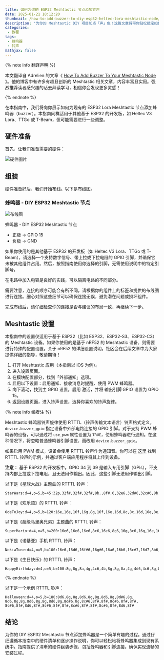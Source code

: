 ```yaml
---
title: 如何为你的 ESP32 Meshtastic 节点添加铃声
date: 2025-01-21 10:12:20
thumbnail: /how-to-add-buzzer-to-diy-esp32-heltec-lora-meshtastic-node/kevin-albrich-6HTTlcLwnBc-unsplash-cropped.webp
description: "为你的 Meshtastic DIY 项目加点「声」色！这篇文章将带你轻松搞定如何为 ESP32 Lora Meshtastic 节点添加蜂鸣器。不仅硬件布线手把手教你，软件设置也一步步详解。"
categories:
 - 教程
tags:
 - 蜂鸣器
 - 铃声
mathjax: false
---
```


{% note info 翻译声明 %}

本文翻译自 Adrelien 的文章《 [How To Add Buzzer To Your Meshtastic Node](https://adrelien.com/blog/how-to-add-buzzer-to-diy-esp32-heltec-lora-meshtastic-node/) 》。他的博客中有许多有趣且创新的 Meshtastic 相关文章，内容丰富且实用。强烈推荐读者感兴趣的话去拜读学习，相信你会发现更多灵感！

{% endnote %}  

在本指南中，我们将向你展示如何为现有的 ESP32 Lora Meshtastic 节点添加蜂鸣器（buzzer）。本指南同样适用于其他基于 ESP32 的开发板，如 Heltec V3 Lora、TTGo 或 T-Beam，但可能需要进行一些调整。

## 硬件准备

首先，让我们准备需要的硬件：

![硬件图片](https://adrelien.com/blog/content/images/2024/03/How-To-Add-Buzzer-To-DIY-ESP32---Heltec-Lora--Meshtastic-Node-1.png)

## 组装

硬件准备好后，我们开始布线。以下是布线图。

### 蜂鸣器 - DIY ESP32 Meshtastic 节点

![布线图](https://adrelien.com/blog/content/images/2024/03/How-To-Add-Buzzer-To-DIY-ESP32---Heltec-Lora--Meshtastic-Node.png)  

蜂鸣器 - DIY ESP32 Meshtastic 节点  

- 正极 -> GPIO 15  
- 负极 -> GND  

如果你使用的是其他基于 ESP32 的开发板（如 Heltec V3 Lora、TTGo 或 T-Beam），请选择一个支持数字信号、带上拉或下拉电阻的 GPIO 引脚，并确保它未被其他组件占用。然后，按照指南使用你选择的引脚，无需使用说明中的特定引脚号。

在电路中加入电容是良好的实践，可以隔离电路的不同部分。

需要注意，连接的顺序可能会有所不同。请根据你的组件上的标签和提供的布线图进行连接。细心对照这些细节可以确保连接无误，避免潜在问题或损坏组件。

完成布线后，请仔细检查你的连接是否与建议的布局一致，再继续下一步。

## Meshtastic 设置

本指南中的设置仅适用于基于 ESP32（比如 ESP32、ESP32-S3、ESP32-C3）的 Meshtastic 设备。如果你使用的是基于 nRF52 的 Meshtastic 设备，则需要进行特殊的配置设置。关于 nRF52 的详细设置说明，社区会在后续文章中为大家提供详细的指导，敬请期待！

1. 打开 Meshtastic 应用（本指南以 iOS 为例）。  
2. 进入设置页面。  
3. 在模块配置部分，找到「外部通知」选项。  
4. 启用以下设置：启用通知、接收消息时提醒、使用 PWM 蜂鸣器。  
5. 向下滚动，找到主 GPIO 设置，启用 激活，并将 输出引脚 GPIO 设置为 GPIO 15。  
6. 返回设置页面，进入铃声设置，选择你喜欢的铃声旋律。

{% note info 编者注 %}

Meshtastic 蜂鸣器铃声旋律使用 RTTTL（铃声传输文本语言）铃声格式定义。`device.buzzer_gpio` 指定设备中外部电路连接的 GPIO 引脚。对于支持 PWM 蜂鸣器的设备，可以通过将 `use_pwm` 属性设置为 `TRUE`，使用蜂鸣器进行通知。在这种情况下，将忽略普通蜂鸣器引脚设置，而改用 `device.buzzer_gpio`。

如果启用 PWM 模式，设备会使用 RTTTL 铃声作为通知音。你可以在 [这里](https://www.laub-home.de/wiki/RTTTL_Songs) 找到 RTTTL 铃声的示例，并通过客户端应用程序将其上传到设备。

**注意：** 基于 ESP32 的开发板中，GPIO 34 到 39 是输入专用引脚（GPIs），不支持内部上拉或下拉电阻，且无法用作输出。因此，这些引脚无法用作输出引脚。

以下是《星球大战》主题曲的 RTTTL 铃声：

```text
StarWars:d=4,o=5,b=45:32p,32f#,32f#,32f#,8b.,8f#.6,32e6,32d#6,32c#6,8b.6,16f#.6,32e6,32d#6,32c#6,8b.6,16f#.6,32e6,32d#6,32e6,8c#.6,32f#,32f#,32f#,8b.,8f#.6,32e6,32d#6,32c#6,8b.6,16f#.6,32e6,32d#6,32c#6,8b.6,16f#.6,32e6,32d#6,32e6,8c#6
```

以下是《欢乐颂》的 RTTTL 铃声：

```text
OdeToJoy:d=4,o=5,b=120:16e,16e,16f,16g,8g,16f,16e,16d,8c,8c,16d,16e,8e,16d,16d,16e,16f,8f,16e,16d,16c,8c,8d,8g,8e,16e,16f,16g,8g,16f,16e,16d,8c,8c
```

以下是《超级马里奥兄弟》主题曲的 RTTTL 铃声：

```text
SuperMario:d=4,o=5,b=200:16e6,16e6,16e6,8c6,16e6,8g6,16g,8c6,16g,16e,16a,16b,8a#,16a,16g,16e6,16g6,8a6,16f6,16g6,16e6,8c6,16d6,8b,16c6
```


以下是《诺基亚》手机 RTTTL 铃声：

```text
NokiaTune:d=4,o=5,b=100:16e6,16d6,16f#6,16g#6,16a6,16b6,16c#7,16d7,8b6,8a6,16g#6,16f#6,8e6,8d6,16e6,16b5,16a5,16d6,16e6
```


以下是《生日快乐》的 RTTTL 铃声：

```text
HappyBirthday:d=4,o=5,b=100:8g,8g,8a,4g,4c6,4b,8g,8g,8a,4g,4d6,4c6,8g,8g,8g6,4e6,4c6,4b,4a,8f6,8f6,8e6,4c6,4d6,4c6
```

{% endnote %}  

以下是一个示例 RTTTL 铃声：

```
Halloween:d=4,o=5,b=180:8d6,8g,8g,8d6,8g,8g,8d6,8g,8d#6,8g,
8d6,8g,8g,8d6,8g,8g,8d6,8g,8d#6,8g,8c#6,8f#,8f#,8c#6,8f#,8f#,
8c#6,8f#,8d6,8f#,8c#6,8f#,8f#,8c#6,8f#,8f#,8c#6,8f#,8d6,8f#
```

## 结论

为你的 DIY ESP32 Meshtastic 节点添加蜂鸣器是一个简单有趣的过程。通过仔细遵循本指南中的硬件清单和逐步操作说明，你可以轻松地将蜂鸣器集成到现有系统中。指南提供了清晰的硬件组装步骤，包括蜂鸣器和引脚连接，确保实现流畅的安装过程。